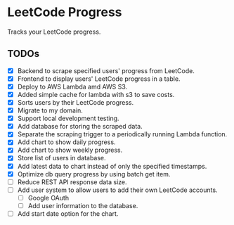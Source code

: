# LeetCode Progress

Tracks your LeetCode progress.

## TODOs

- [x] Backend to scrape specified users' progress from LeetCode.
- [x] Frontend to display users' LeetCode progress in a table.
- [x] Deploy to AWS Lambda amd AWS S3.
- [x] Added simple cache for lambda with s3 to save costs.
- [x] Sorts users by their LeetCode progress.
- [x] Migrate to my domain.
- [x] Support local development testing.
- [x] Add database for storing the scraped data.
- [x] Separate the scraping trigger to a periodically running Lambda function.
- [x] Add chart to show daily progress.
- [x] Add chart to show weekly progress.
- [x] Store list of users in database.
- [x] Add latest data to chart instead of only the specified timestamps.
- [x] Optimize db query progress by using batch get item.
- [ ] Reduce REST API response data size.
- [ ] Add user system to allow users to add their own LeetCode accounts.
  - [ ] Google OAuth
  - [ ] Add user information to the database.
- [ ] Add start date option for the chart.
